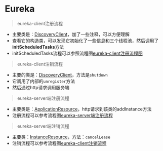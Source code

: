 Eureka
=====
> eureka-client注册流程  

- 主要类是：[DiscoveryClient](./eureka-client/src/main/java/com/netflix/discovery/DiscoveryClient.java)，加了一些注释，可以方便理解
- 查看它的构造类，可以发现它初始化了一些信息和三个线程池，然后调用了**initScheduledTasks**方法
- initScheduledTasks流程可以参照流程图[eureka-client注册流程图](./images/eureka-client注册流程.jpg)

> eureka-client注销流程

- 主要的类是：[DiscoveryClient](./eureka-client/src/main/java/com/netflix/discovery/DiscoveryClient.java)，方法是```shutdown```
- 它调用了内部的```unregister```方法
- 然后通过http请求调用服务端


> eureka-server端注册流程

- 主要类是：[ApplicationResource](./eureka-core/src/main/java/com/netflix/eureka/resources/ApplicationResource.java)，http请求到该类的addInstance方法
- 注册流程可以参考流程图[eureka-server端注册流程](./images/Eureka-server端%20服务注册流程.jpg)

> eureka-server端注销流程

- 主要类：[InstanceResource](./eureka-core/src/main/java/com/netflix/eureka/resources/InstanceResource.java)，方法：``cancelLease``
- 注销流程可以参考流程图[eureka-client注销流程](./images/eureka-client注销流程.jpg)
